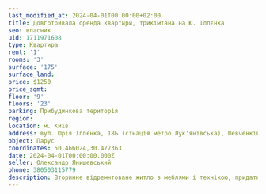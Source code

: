 ```yaml
---
last_modified_at: 2024-04-01T00:00:00+02:00
title: Довготривала оренда квартири, трикімтана на Ю. Іллєнка
seo: власник
uid: 1711971608
type: Квартира
rent: '1'
rooms: '3'
surface: '175'
surface_land:
price: $1250
price_sqmt:
floor: '9'
floors: '23'
parking: Прибудинкова територія
region:
location: м. Київ
address: вул. Юрія Іллєнка, 18Б (стнація метро Лук'янівська), Шевченківський район
object: Парус
coordinates: 50.466024,30.477363
date: 2024-04-01T00:00:00.000Z
seller: Олександр Янишевський
phone: 380503115779
description: Вторинне відремнтоване житло з меблями і технікою, придатне і готове для тривалої оренди
---
```

